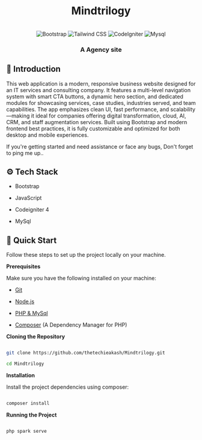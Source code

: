 <div align="center">
  <br />
      <!-- <img src=""> -->
      <h1>Mindtrilogy</h1>
  <br />

  <div>
    <img src="https://img.shields.io/badge/-Bootstrap-black?style=for-the-badge&logoColor=white&logo=bootstrap&color=9561fb" alt="Bootstrap" />
    <img src="https://img.shields.io/badge/-Javascript-black?style=for-the-badge&logoColor=white&logo=Javascript&color=06B6D4" alt="Tailwind CSS" />
    <img src="https://img.shields.io/badge/-CodeIgniter_4-black?style=for-the-badge&logoColor=white&logo=CodeIgniter&color=cb4516" alt="CodeIgniter" />
    <img src="https://img.shields.io/badge/-Mysql-black?style=for-the-badge&logoColor=white&logo=Mysql&color=3e6e93" alt="Mysql" />
  </div>

  <h3 align="center">A Agency site</h3>
</div>


## <a name="introduction">🤖 Introduction</a>

This web application is a modern, responsive business website designed for an IT services and consulting company. It features a multi-level navigation system with smart CTA buttons, a dynamic hero section, and dedicated modules for showcasing services, case studies, industries served, and team capabilities. The app emphasizes clean UI, fast performance, and scalability—making it ideal for companies offering digital transformation, cloud, AI, CRM, and staff augmentation services. Built using Bootstrap and modern frontend best practices, it is fully customizable and optimized for both desktop and mobile experiences.

If you're getting started and need assistance or face any bugs, Don't forget to ping me up..



## <a name="tech-stack">⚙️ Tech Stack</a>

- Bootstrap

- JavaScript

- Codeigniter 4 

- MySql


## <a name="quick-start">🤸 Quick Start</a>

Follow these steps to set up the project locally on your machine.

**Prerequisites**

Make sure you have the following installed on your machine:

- [Git](https://git-scm.com/)

- [Node.js](https://nodejs.org/en)

- [PHP & MySql](https://www.wampserver.com/en/)

- [Composer](https://getcomposer.org/) (A Dependency Manager for PHP)

**Cloning the Repository**

```bash

git clone https://github.com/thetechieakash/Mindtrilogy.git

cd Mindtrilogy

```

**Installation**

Install the project dependencies using composer:

```bash

composer install

```
**Running the Project**

```bash

php spark serve

```